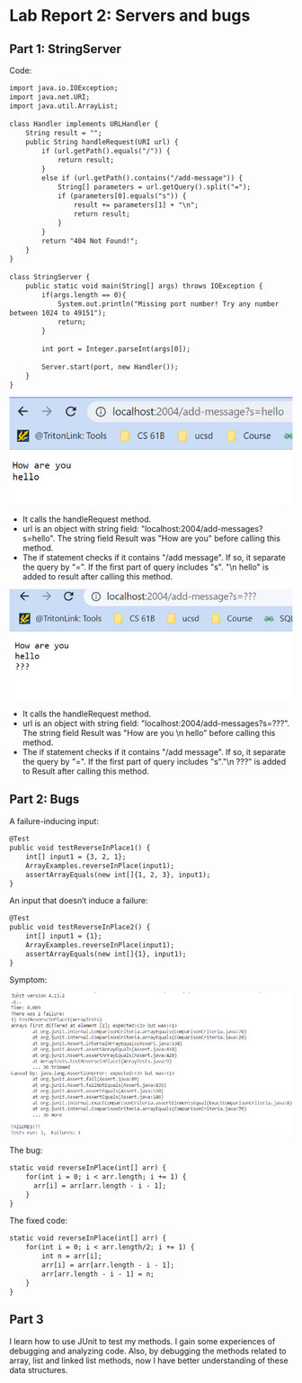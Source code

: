 # Lab Report 2: Servers and bugs

## Part 1: StringServer

Code:
```
import java.io.IOException;
import java.net.URI;
import java.util.ArrayList;

class Handler implements URLHandler {
    String result = "";
    public String handleRequest(URI url) {
        if (url.getPath().equals("/")) {
            return result;
        }
        else if (url.getPath().contains("/add-message")) {
            String[] parameters = url.getQuery().split("=");
            if (parameters[0].equals("s")) {
                result += parameters[1] + "\n";
                return result;
            }
        }
        return "404 Not Found!";
    }
}

class StringServer {
    public static void main(String[] args) throws IOException {
        if(args.length == 0){
            System.out.println("Missing port number! Try any number between 1024 to 49151");
            return;
        }

        int port = Integer.parseInt(args[0]);

        Server.start(port, new Handler());
    }
}
```

![image](lab2_image/output%20(1).png)

* It calls the handleRequest method. 
* url is an object with string field: "localhost:2004/add-messages?s=hello". The string field Result was "How are you" before calling this method.
* The if statement checks if it contains "/add message". If so, it separate the query by "=". If the first part of query includes "s". "\n hello" is added to result after calling this method.


![image](lab2_image/output%20(2).png)

* It calls the handleRequest method. 
* url is an object with string field: "localhost:2004/add-messages?s=???". The string field Result was "How are you \n hello" before calling this method.
* The if statement checks if it contains "/add message". If so, it separate the query by "=". If the first part of query includes "s"."\n ???" is added to Result after calling this method.


## Part 2: Bugs

A failure-inducing input: 

```
@Test 
public void testReverseInPlace1() {
    int[] input1 = {3, 2, 1};
    ArrayExamples.reverseInPlace(input1);
    assertArrayEquals(new int[]{1, 2, 3}, input1);
}
```

An input that doesn’t induce a failure: 

```
@Test
public void testReverseInPlace2() {
    int[] input1 = {1};
    ArrayExamples.reverseInPlace(input1);
    assertArrayEquals(new int[]{1}, input1);
}
```

Symptom: 

![image](lab2_image/Symptom.png)

The bug:

```
static void reverseInPlace(int[] arr) {
    for(int i = 0; i < arr.length; i += 1) {
      arr[i] = arr[arr.length - i - 1];
    }
}
```

The fixed code: 

```
static void reverseInPlace(int[] arr) {
    for(int i = 0; i < arr.length/2; i += 1) {
        int n = arr[i];
        arr[i] = arr[arr.length - i - 1];
        arr[arr.length - i - 1] = n;
    }
}
```


## Part 3
I learn how to use JUnit to test my methods. I gain some experiences of debugging and analyzing code. Also, by debugging the methods related to array, list and linked list methods, now I have better understanding of these data structures.
